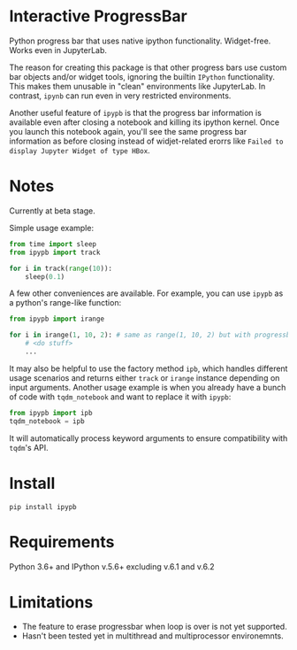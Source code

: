 # Interactive ProgressBar
Python progress bar that uses native ipython functionality. Widget-free. Works even in JupyterLab.

The reason for creating this package is that other progress bars use custom bar objects and/or widget tools, ignoring the builtin `IPython` functionality. This makes them unusable in "clean" environments like JupyterLab. In contrast, `ipynb` can run even in very restricted environments.

Another useful feature of `ipypb` is that the progress bar information is available even after closing a notebook and killing its ipython kernel. Once you launch this notebook again, you'll see the same progress bar information as before closing instead of widjet-related erorrs like `Failed to display Jupyter Widget of type HBox`.

# Notes
Currently at beta stage.

Simple usage example:
```python
from time import sleep
from ipypb import track

for i in track(range(10)):
    sleep(0.1)
```
A few other conveniences are available. For example, you can use `ipypb` as a python's range-like function:
```python
from ipypb import irange

for i in irange(1, 10, 2): # same as range(1, 10, 2) but with progressbar
    # <do stuff>
    ...
```
It may also be helpful to use the factory method `ipb`, which handles different usage scenarios and returns either `track` or `irange` instance depending on input arguments. Another usage example is when you already have a bunch of code with `tqdm_notebook` and want to 
replace it with `ipypb`:
```python
from ipypb import ipb
tqdm_notebook = ipb
```
It will automatically process keyword arguments to ensure compatibility with `tqdm`'s API.

# Install
`pip install ipypb`

# Requirements
Python 3.6+ and IPython v.5.6+ excluding v.6.1 and v.6.2

# Limitations
- The feature to erase progressbar when loop is over is not yet supported.
- Hasn't been tested yet in multithread and multiprocessor environemnts.
